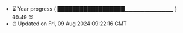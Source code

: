 - ⏳ Year progress { ██████████████████▁▁▁▁▁▁▁▁▁▁▁▁ } 60.49 %
- ⏰ Updated on Fri, 09 Aug 2024 09:22:16 GMT

